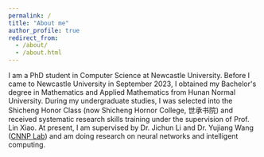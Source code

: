 ```yaml
---
permalink: /
title: "About me"
author_profile: true
redirect_from: 
  - /about/
  - /about.html
---
```


I am a PhD student in Computer Science at Newcastle University. Before I came to Newcastle University in September 2023, I obtained my Bachelor's degree in Mathematics and Applied Mathematics from Hunan Normal University. During my undergraduate studies, I was selected into the Shicheng Honor Class (now Shicheng Hornor College, 世承书院) and received systematic research skills training under the supervision of Prof. Lin Xiao. At present, I am supervised by Dr. Jichun Li and Dr. Yujiang Wang ([CNNP Lab](https://www.cnnp-lab.com/)) and am doing research on neural networks and intelligent computing.

